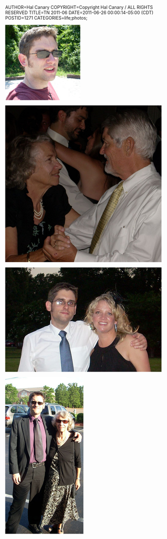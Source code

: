 AUTHOR=Hal Canary
COPYRIGHT=Copyright Hal Canary / ALL RIGHTS RESERVED
TITLE=TN 2011-06
DATE=2011-06-26 00:00:14-05:00 (CDT)
POSTID=1271
CATEGORIES=life;photos;

[![2011-06-25_132516_dscn0725_scale](/images/7a9ea4ffb1461d11f5965ddc1e06bb8f645093f0.jpg)](http://www.flickr.com/photos/philosophies/5871294173/)

[![2011-06-25_234848_dscn0741_scaled](/images/ff8fdc903fe1caeadf2971e32549227af907938c.jpg)](http://www.flickr.com/photos/philosophies/5871869026/)

[![2011-06-25_232412_dscn0739_scaled](/images/1e8ba56b6bdaacec589d98cff4c0061cd2d3c454.jpg)](http://www.flickr.com/photos/philosophies/5871317587/)

[![2011-06-24_212440_dscn0718_scale](/images/bfdfac47e4720173881bf2b06a959794be3d6bbf.jpg)](http://www.flickr.com/photos/philosophies/5871851608/)
